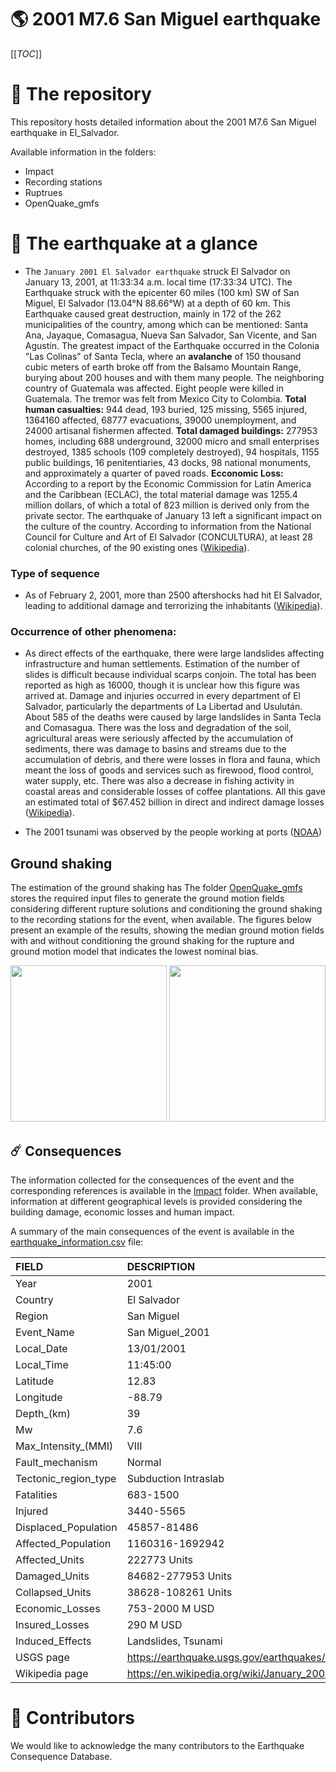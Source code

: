 # 🌎 2001 M7.6 San Miguel earthquake
[[_TOC_]]

# 📂 The repository  

This repository hosts detailed information about the 2001 M7.6 San Miguel earthquake in El_Salvador.

Available information in the folders:

- Impact
- Recording stations
- Ruptrues
- OpenQuake_gmfs 


# 🚀 The earthquake at a glance
- The `January 2001 El Salvador earthquake` struck El Salvador on January 13, 2001, at 11:33:34 a.m. local time (17:33:34 UTC). The Earthquake struck with the epicenter 60 miles (100 km) SW of San Miguel, El Salvador (13.04°N 88.66°W) at a depth of 60 km. This Earthquake caused great destruction, mainly in 172 of the 262 municipalities of the country, among which can be mentioned: Santa Ana, Jayaque, Comasagua, Nueva San Salvador, San Vicente, and San Agustín. The greatest impact of the Earthquake occurred in the Colonia "Las Colinas" of Santa Tecla, where an **avalanche** of 150 thousand cubic meters of earth broke off from the Balsamo Mountain Range, burying about 200 houses and with them many people. The neighboring country of Guatemala was affected. Eight people were killed in Guatemala. The tremor was felt from Mexico City to Colombia. **Total human casualties:** 944 dead, 193 buried, 125 missing, 5565 injured, 1364160 affected, 68777 evacuations, 39000 unemployment, and 24000 artisanal fishermen affected. **Total damaged buildings:** 277953 homes, including 688 underground, 32000 micro and small enterprises destroyed, 1385 schools (109 completely destroyed), 94 hospitals, 1155 public buildings, 16 penitentiaries, 43 docks, 98 national monuments, and approximately a quarter of paved roads. **Ecconomic Loss:** According to a report by the Economic Commission for Latin America and the Caribbean (ECLAC), the total material damage was 1255.4 million dollars, of which a total of 823 million is derived only from the private sector. The earthquake of January 13 left a significant impact on the culture of the country. According to information from the National Council for Culture and Art of El Salvador (CONCULTURA), at least 28 colonial churches, of the 90 existing ones ([Wikipedia](https://en.wikipedia.org/wiki/January_2001_El_Salvador_earthquake)).  


### Type of sequence
-  As of February 2, 2001, more than 2500 aftershocks had hit El Salvador, leading to additional damage and terrorizing the inhabitants ([Wikipedia](https://en.wikipedia.org/wiki/January_2001_El_Salvador_earthquake)).


### Occurrence of other phenomena: 
- As direct effects of the earthquake, there were large landslides affecting infrastructure and human settlements. Estimation of the number of slides is difficult because individual scarps conjoin. The total has been reported as high as 16000, though it is unclear how this figure was arrived at. Damage and injuries occurred in every department of El Salvador, particularly the departments of La Libertad and Usulután. About 585 of the deaths were caused by large landslides in Santa Tecla and Comasagua. There was the loss and degradation of the soil, agricultural areas were seriously affected by the accumulation of sediments, there was damage to basins and streams due to the accumulation of debris, and there were losses in flora and fauna, which meant the loss of goods and services such as firewood, flood control, water supply, etc. There was also a decrease in fishing activity in coastal areas and considerable losses of coffee plantations. All this gave an estimated total of $67.452 billion in direct and indirect damage losses ([Wikipedia](https://en.wikipedia.org/wiki/January_2001_El_Salvador_earthquake)).

- The 2001 tsunami was observed by the people working at ports ([NOAA](https://www.ngdc.noaa.gov/hazel/view/hazards/tsunami/event-more-info/5444)) 


## Ground shaking

The estimation of the ground shaking has The folder [OpenQuake_gmfs](./OpenQuake_gmfs/) stores the required input files to generate the ground motion fields considering different rupture solutions and conditioning the ground shaking to the recording stations for the event, when available. The figures below present an example of the results, showing the median ground motion fields with and without conditioning the ground shaking for the rupture and ground motion model that indicates the lowest nominal bias.

<img src="./OpenQuake_gmfs/median_gmf_stations_none.png" height="250">
<img src="./OpenQuake_gmfs/median_gmf_stations_seismic.png" height="250">

## ☄️ Consequences

The information collected for the consequences of the event and the corresponding references is available in the [Impact](./Impact) folder. When available, information at different geographical levels is provided considering the building damage, economic losses and human impact.

A summary of the main consequences of the event is available in the [earthquake_information.csv](./earthquake_information.csv) file:

| FIELD                | DESCRIPTION                                                            |
|:---------------------|:-----------------------------------------------------------------------|
| Year                 | 2001                                                                   |
| Country              | El Salvador                                                            |
| Region               | San Miguel                                                             |
| Event_Name           | San Miguel_2001                                                        |
| Local_Date           | 13/01/2001                                                             |
| Local_Time           | 11:45:00                                                               |
| Latitude             | 12.83                                                                  |
| Longitude            | -88.79                                                                 |
| Depth_(km)           | 39                                                                     |
| Mw                   | 7.6                                                                    |
| Max_Intensity_(MMI)  | VIII                                                                   |
| Fault_mechanism      | Normal                                                                 |
| Tectonic_region_type | Subduction Intraslab                                                   |
| Fatalities           | 683-1500                                                               |
| Injured              | 3440-5565                                                              |
| Displaced_Population | 45857-81486                                                            |
| Affected_Population  | 1160316-1692942                                                        |
| Affected_Units       | 222773 Units                                                           |
| Damaged_Units        | 84682-277953 Units                                                     |
| Collapsed_Units      | 38628-108261 Units                                                     |
| Economic_Losses      | 753-2000 M USD                                                         |
| Insured_Losses       | 290 M USD                                                              |
| Induced_Effects      | Landslides, Tsunami                                                    |
| USGS page            | https://earthquake.usgs.gov/earthquakes/eventpage/usp000a7m5/executive |
| Wikipedia page       | https://en.wikipedia.org/wiki/January_2001_El_Salvador_earthquake      |


# 🌟 Contributors 

We would like to acknowledge the many contributors to the Earthquake Consequence Database.
